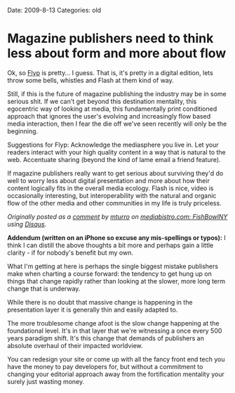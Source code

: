 Date: 2009-8-13
Categories: old

# Magazine publishers need to think less about form and more about flow

<p>Ok, so <a href="http://flypemedia.com">Flyp</a> is pretty... I guess.  That is, it's pretty in a digital edition, lets throw some bells, whistles and Flash at them kind of way.  
</p><p>
Still, if this is the future of magazine publishing the industry may be in some serious shit.  If we can't get beyond this destination mentality, this egocentric way of looking at media, this fundamentally print conditioned approach that ignores the user's evolving and increasingly flow based media interaction, then I fear the die off we've seen recently will only be the beginning.
</p><p>
Suggestions for Flyp: Acknowledge the mediasphere you live in. Let your readers interact with your high quality content in a way that is natural to the web.  Accentuate sharing (beyond the kind of lame email a friend feature). 
</p><p>
If magazine publishers really want to get serious about surviving they'd do well to worry less about digital presentation and more about how their content logically fits in the overall media ecology.  Flash is nice, video is occasionally interesting, but interoperability with the natural and organic flow of the other media and other communities in my life is truly priceless.</p>
<cite class="post-meta">Originally posted as a <a href="http://www.mediabistro.com/fishbowlny/new_media/flyps_james_gaines_offers_old_media_a_new_way_of_thinking_about_online_content_124105.asp#comment-14794292">comment</a> by <a href="http://disqus.com/people/mturro/">mturro</a> on <a href="http://www.mediabistro.com/fishbowlny">mediabistro.com: FishBowlNY</a> using <a href="http://disqus.com">Disqus</a>.</cite>
</p><p>
<b>Addendum (written on an iPhone so excuse any mis-spellings or typos):</b>   I think I can distill the above thoughts a bit more and perhaps gain a little clarity - if for nobody's benefit but my own. 

What I'm getting at here is perhaps the single biggest mistake publishers make when charting a course forward: the tendency to get hung up on things that change rapidly rather than looking at the slower, more long term change that is underway. 

While there is no doubt that massive change is happening in the presentation layer it is generally thin and easily adapted to.  

The more troublesome change afoot is the slow change happening at the foundational level. It's in that layer that we're witnessing a once every 500 years paradigm shift. It's this change that demands of publishers an absolute overhaul of their impacted worldview.

You can redesign your site or come up with all the fancy front end tech you have the money to pay developers for, but without a commitment to changing your editorial approach away from the fortification mentality your surely just wasting money.        
